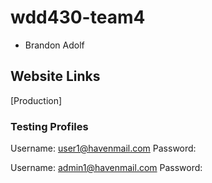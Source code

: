 # wdd430-team4

- Brandon Adolf

## Website Links

[Production]

### Testing Profiles

Username: user1@havenmail.com
Password:

Username: admin1@havenmail.com
Password:
